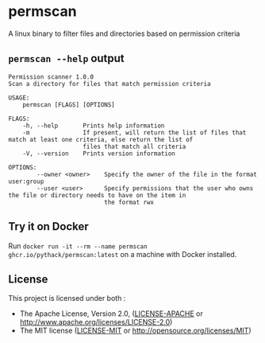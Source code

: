 # permscan

A linux binary to filter files and directories based on permission criteria

## `permscan --help` output

```
Permission scanner 1.0.0
Scan a directory for files that match permission criteria

USAGE:
    permscan [FLAGS] [OPTIONS]

FLAGS:
    -h, --help       Prints help information
    -m               If present, will return the list of files that match at least one criteria, else return the list of
                     files that match all criteria
    -V, --version    Prints version information

OPTIONS:
        --owner <owner>    Specify the owner of the file in the format user:group
        --user <user>      Specify permissions that the user who owns the file or directory needs to have on the item in
                           the format rwx
```

## Try it on Docker

Run `docker run -it --rm --name permscan ghcr.io/pythack/permscan:latest` on a machine with Docker installed. 

## License

This project is licensed under both :

* The Apache License, Version 2.0, ([LICENSE-APACHE](LICENSE-APACHE) or <http://www.apache.org/licenses/LICENSE-2.0>)
* The MIT license ([LICENSE-MIT](LICENSE-MIT) or
  <http://opensource.org/licenses/MIT>)
